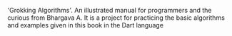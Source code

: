 'Grokking Algorithms'. An illustrated manual for programmers and the curious from Bhargava A. It is a project for practicing the basic algorithms and examples given in this book in the Dart language